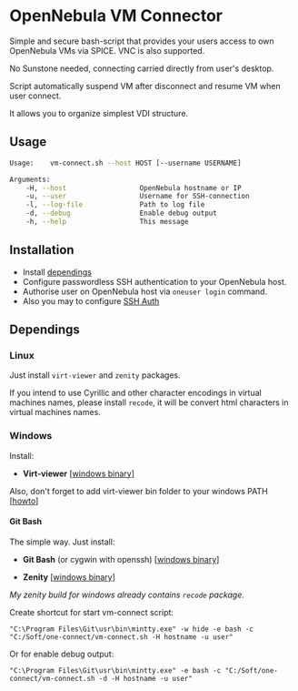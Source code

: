 # OpenNebula VM Connector

Simple and secure bash-script that provides your users access to own OpenNebula VMs via SPICE. VNC is also supported.

No Sunstone needed, connecting carried directly from user's desktop.

Script automatically suspend VM after disconnect and resume VM when user connect.

It allows you to organize simplest VDI structure.

## Usage

```bash
Usage:    vm-connect.sh --host HOST [--username USERNAME]

Arguments:
    -H, --host                  OpenNebula hostname or IP
    -u, --user                  Username for SSH-connection
    -l, --log-file              Path to log file
    -d, --debug                 Enable debug output
    -h, --help                  This message
```

## Installation

* Install [dependings](#dependings)
* Configure passwordless SSH authentication to your OpenNebula host.
* Authorise user on OpenNebula host via `oneuser login` command.
* Also you may to configure [SSH Auth](https://docs.opennebula.org/5.2/deployment/authentication_setup/ssh_auth.html)

## Dependings

### Linux

Just install `virt-viewer` and `zenity` packages.

If you intend to use Cyrillic and other character encodings in virtual machines names, please install `recode`, it will be convert html characters in virtual machines names.

### Windows

Install:

* **Virt-viewer**
  [[windows binary](https://virt-manager.org/download/)]

Also, don't forget to add virt-viewer bin folder to your windows PATH [[howto](http://superuser.com/a/317638)]

#### Git Bash

The simple way. Just install:

* **Git Bash** (or cygwin with openssh)
  [[windows binary](https://git-for-windows.github.io/)]

* **Zenity**
  [[windows binary](https://github.com/kvaps/zenity-windows)]

*My zenity build for windows already contains `recode` package.*

Create shortcut for start vm-connect script:

    "C:\Program Files\Git\usr\bin\mintty.exe" -w hide -e bash -c "C:/Soft/one-connect/vm-connect.sh -H hostname -u user"

Or for enable debug output:

    "C:\Program Files\Git\usr\bin\mintty.exe" -e bash -c "C:/Soft/one-connect/vm-connect.sh -d -H hostname -u user"

